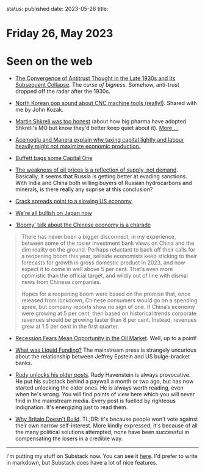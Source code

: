 status: published
date: 2023-05-26
title: 

# Friday 26, May 2023

# Seen on the web

- [The Convergence of Antitrust Thought in the Late 1930s and Its Subsequent Collapse][1]. The _curse of bigness_. Somehow, anti-trust dropped off the radar after the 1930s.

- [North Korean pop sound about CNC machine tools (really!)][2]. Shared with me by John Kozak.

- [Martin Shkreli was too honest][3] (about how big pharma have adopted Shkreli's MO but know they'd better keep quiet about it). [More ...][13].

- [Acemoglu and Manera explain why taxing capital lightly and labour heavily might not maximize economic production.][4]

- [Buffett bags some Capital One][5]

- [The weakness of oil prices is a reflection of supply, not demand][6]. Basically, it seems that Russia is getting better at evading sanctions. With India and China both willing buyers of Russian hydrocarbons and minerals, is there really any suprise at this conclusion?

- [Crack spreads point to a slowing US economy][7],

- [We're all bullish on Japan now][8]

- [‘Boomy’ talk about the Chinese economy is a charade][9]
> There has never been a bigger disconnect, in my experience, between some of the rosier investment bank views on China and the dim reality on the ground. Perhaps reluctant to back off their calls for a reopening boom this year, sellside economists keep sticking to their forecasts for growth in gross domestic product in 2023, and now expect it to come in well above 5 per cent. That’s even more optimistic than the official target, and wildly out of line with dismal news from Chinese companies.
>
> Hopes for a reopening boom were based on the premise that, once released from lockdown, Chinese consumers would go on a spending spree, but company reports show no sign of one. If China’s economy were growing at 5 per cent, then based on historical trends corporate revenues should be growing faster than 8 per cent. Instead, revenues grew at 1.5 per cent in the first quarter.

- [Recession Fears Mean Opportunity in the Oil Market][10]. Well, up to a point!

- [What was Liquid Funding?][11] The mainstream press is strangely uncurious about the relationship between Jeffrey Epstein and US bulge-bracket banks.

- [Rudy unlocks his older posts][12]. Rudy Havenstein is always provocative. He put his substack behind a paywall a month or two ago, but has now started unlocking the older ones. He is always worth reading, even when he's wrong. You will find points of view here which you will never find in the mainstream media. Every post is fuelled by righteous indignation. It's energizing just to read them.

- [Why Britain Doesn't Build][13]. TL;DR: it's because people won't vote against their own narrow self-interest. More kindly expressed, it's because of all the many political solutions attempted, none have been successful in compensating the losers in a credible way.

---

I'm putting my stuff on Substack now. You can see it [here](https://stevehemingway.substack.com/). I'd prefer to write in markdown, but Substack does have a lot of nice features.

[1]: <https://www.promarket.org/2023/05/17/the-convergence-of-antitrust-thought-in-the-late-1930s-and-its-subsequent-collapse/>
[2]: <https://exploredprk.com/music/surpass-the-cutting-edge/>
[3]: <https://mattstoller.substack.com/p/martin-shkreli-was-too-honest>
[4]: <https://workofthefuture.mit.edu/wp-content/uploads/2020/10/2020-Research-Brief-Acemoglu-Manera-Restrepo.pdf> "Taxes, Automation, and the Future of Labor"
[5]: <https://www.netinterest.co/p/capital-one-buffetts-latest-banking?publication_id=43559&post_id=122500137&isFreemail=true>
[6]: <https://www.bloomberg.com/opinion/articles/2023-05-17/russia-iran-venezuela-confound-oil-output-forecasts?_hsmi=258952744&leadSource=uverify+wall>
[7]: <https://www.reuters.com/business/energy/low-us-fuel-stocks-support-prices-cracks-kemp-2023-05-16/?_hsmi=258952744>
[8]: <https://japanoptimist.substack.com/p/were-all-bullish-japan-now?publication_id=894544&post_id=122236587&isFreemail=true>
[9]: <https://www.ft.com/content/26f82e8f-654f-4bb5-b1a2-1256f7d5f46d>
[10]: <https://bisoninterests.substack.com/p/recession-fears-mean-opportunity>
[11]: <https://wallstreetonparade.com/2023/05/jpmorgan-chase-and-jeffrey-epstein-were-both-involved-in-a-strange-offshore-company-called-liquid-funding/>
[12]: <https://open.substack.com/pub/rudy/p/the-plural-of-anecdote-is-data>
[13]: <https://substack.com/profile/759128-matt-stoller/note/c-16319156>
[14]: <https://worksinprogress.co/issue/why-britain-doesnt-build>

